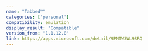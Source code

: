 ```yaml
---
name: "Tabbed™️"
categories: ['personal']
compatibility: emulation
display_result: "Compatible"
version_from: "1.1.12.0"
link: https://apps.microsoft.com/detail/9PNTW3WL9SRQ
---
```

